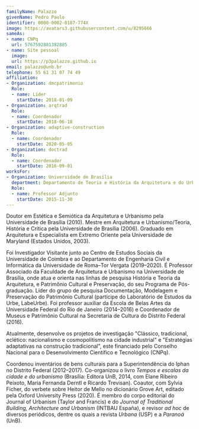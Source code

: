 ```yaml
---
familyName: Palazzo
givenName: Pedro Paulo
identifier: 0000-0002-0187-774X
image: https://avatars3.githubusercontent.com/u/8295666
sameAs:
- name: CNPq
  url: 5767592881382885
- name: Site pessoal
  image:
  url: https://p3palazzo.github.io
email: palazzo@unb.br
telephone: 55 61 31 07 74 49
affiliation:
- Organization: dmcpatrimonio
  Role:
  - name: Líder
    startDate: 2018-01-09
- Organization: arqtrad
  Role:
  - name: Coordenador
    startDate: 2018-06-18
- Organization: adaptive-construction
  Role:
  - name: Coordenador
    startDate: 2020-05-05
- Organization: doctrad
  Role:
  - name: Coordenador
    startDate: 2016-09-01
worksFor:
- Organization: Universidade de Brasília
  department: Departamento de Teoria e História da Arquitetura e do Urbanismo
  Role:
  - name: Professor Adjunto
    startDate: 2015-11-30
---
```


Doutor em Estética e Semiótica da Arquitetura e Urbanismo pela
Universidade de Brasília (2010). Mestre em Arquitetura e
Urbanismo/Teoria, História e Crítica pela Universidade de Brasília (2006).
Graduado em Arquitetura e Especialista em Extremo Oriente pela
Universidade de Maryland (Estados Unidos, 2003).

Foi Investigador Visitante junto ao Centro de Estudos Sociais da
Universidade de Coimbra e ao Departamento de Engenharia Civil e
Informática da Universidade de Roma–Tor Vergata (2019–2020). É Professor
Associado da Faculdade de Arquitetura e Urbanismo na Universidade de
Brasília, onde atua e orienta nas linhas de pesquisa História e Teoria
da Arquitetura, e Patrimônio Cultural e Preservação, do seu Programa de
Pós-graduação. Líder do grupo de pesquisa Documentação, Modelagem e
Preservação do Patrimônio Cultural (partícipe do Laboratório de Estudos
da Urbe, LabeUrbe). Foi professor auxiliar da Escola de Belas Artes da
Universidade Federal do Rio de Janeiro (2014–2016) e Coordenador de
Museus e Patrimônio Cultural na Secretaria de Cultura do Distrito
Federal (2016).

Atualmente, desenvolve os projetos de investigação "Clássico,
tradicional, eclético: nacionalismo e cosmopolitismo na cidade
industrial" e "Estratégias adaptativas na construção tradicional", este
financiado pelo Conselho Nacional para o Desenvolvimento Científico e
Tecnológico (CNPq).

Coordenou inventários de bens culturais para a Superintendência do Iphan
no Distrito Federal (2012–2017). Co-organizou o livro *Tempos e escalas
da cidade e do urbanismo* (Brasília: Editora UnB, 2014, com Elane
Ribeiro Peixoto, Maria Fernanda Derntl e Ricardo Trevisan). Coautor, com
Sylvia Ficher, do verbete sobre Heitor de Mello no dicionário Grove Art,
editado pela Oxford University Press (2020). É membro do corpo editorial
do Journal of Urbanism (Taylor and Francis) e do *Journal of Traditional
Building, Architecture and Urbanism* (INTBAU España), e revisor *ad hoc*
de diversos periódicos, dentre os quais a revista *Urbana* (USP) e a
*Paranoá* (UnB).

